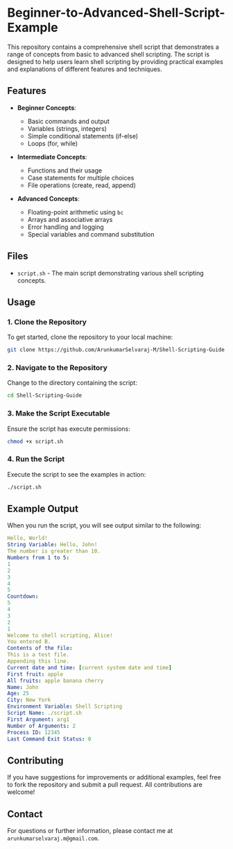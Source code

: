 # Beginner-to-Advanced-Shell-Script-Example
This repository contains a comprehensive shell script that demonstrates a range of concepts from basic to advanced shell scripting. The script is designed to help users learn shell scripting by providing practical examples and explanations of different features and techniques.

## Features

- **Beginner Concepts**:
  - Basic commands and output
  - Variables (strings, integers)
  - Simple conditional statements (if-else)
  - Loops (for, while)

- **Intermediate Concepts**:
  - Functions and their usage
  - Case statements for multiple choices
  - File operations (create, read, append)

- **Advanced Concepts**:
  - Floating-point arithmetic using `bc`
  - Arrays and associative arrays
  - Error handling and logging
  - Special variables and command substitution

## Files

- `script.sh` - The main script demonstrating various shell scripting concepts.

## Usage

### 1. Clone the Repository

To get started, clone the repository to your local machine:

```bash
git clone https://github.com/ArunkumarSelvaraj-M/Shell-Scripting-Guide.git
```

### 2. Navigate to the Repository

Change to the directory containing the script:

```bash
cd Shell-Scripting-Guide
```

### 3. Make the Script Executable

Ensure the script has execute permissions:

```bash
chmod +x script.sh
```

### 4. Run the Script

Execute the script to see the examples in action:

```bash
./script.sh
```

## Example Output

When you run the script, you will see output similar to the following:

```yaml
Hello, World!
String Variable: Hello, John!
The number is greater than 10.
Numbers from 1 to 5:
1
2
3
4
5
Countdown:
5
4
3
2
1
Welcome to shell scripting, Alice!
You entered B.
Contents of the file:
This is a test file.
Appending this line.
Current date and time: [current system date and time]
First fruit: apple
All fruits: apple banana cherry
Name: John
Age: 25
City: New York
Environment Variable: Shell Scripting
Script Name: ./script.sh
First Argument: arg1
Number of Arguments: 2
Process ID: 12345
Last Command Exit Status: 0
```

## Contributing

If you have suggestions for improvements or additional examples, feel free to fork the repository and submit a pull request. All contributions are welcome!

## Contact
For questions or further information, please contact me at `arunkumarselvaraj.m@gmail.com`.
